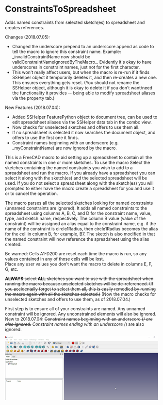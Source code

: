 # ConstraintsToSpreadsheet
Adds named constraints from selected sketch(es) to spreadsheet and creates references.

Changes (2018.07.05):
<ul>
  <li>
Changed the underscore prepend to an underscore append as code to tell the macro to ignore this constraint name.  Example:  _invalidConstraintName now should be validConstraintNameIgnoredByTheMacro_.  Evidently it's okay to have underscores in constraint names, just not for the first character.</li>
    
<li>This won't really affect users, but when the macro is re-run if it finds SSHelper object it temporarily deletes it, and then re-creates a new one.  This ensures everything gets reset.  (You should not rename the SSHelper object, although it is okay to delete it if you don't want/need the functionality it provides -- being able to modify spreadsheet aliases via the property tab.)</li>
</ul>


New Features (2018.07.04):
<ul>
<li>Added SSHelper FeaturePython object to document tree, can be used to edit spreadsheet aliases via the SSHelper data tab in the combo view.</li>
  <li>Now checks for unselected sketches and offers to use them all.</li>
<li>If no spreadsheet is selected it now searches the document object, and offers to use the first one it finds.</li>
<li>Constraint names beginning with an underscore (e.g. _myConstraintName) are now ignored by the macro.</li>
  </ul>

This is a FreeCAD macro to aid setting up a spreadsheet to contain all the named constraints in one or more sketches.  To use the macro 
Select the sketches containing the named constraints you wish to add to a spreadsheet and run the macro.  If you already have 
a spreadsheet you can select it along with the sketch(es) and the selected spreadsheet will be used.  If you do not select a 
spreadsheet along with the sketch(es) you will prompted to either have the macro create a spreadsheet for you and use it or to 
cancel the operation.

The macro parses all the selected sketches looking for named constraints (unnamed constraints are ignored).  It adds all named 
constraints to the spreadsheet using columns A, B, C, and D for the constraint name, value, type, and sketch name, respectively. 
The column B value (value of the constraint) will be assigned an alias equal to the constraint name, e.g. if the name of the 
constraint is circle1Radius, then circle1Radius becomes the alias for the cell in column B, for example, B7.  The sketch is 
also modified in that the named constraint will now reference the spreadsheet using the alias created.

Be warned: Cells A1-D200 are reset each time the macro is run, so any values contained in any of those cells will be lost.  
Place any user values you don't want the macro to delete in columns E, F, G, etc.

<strike>**ALWAYS** select **ALL** sketches you want to use with the spreadsheet when running the macro because unselected sketches 
will be de-referenced.  (If you accidentally forget to select them all, this is easily remedied by running the macro again 
with all the sketches selected.)</strike> (Now the macro checks for unselected sketches and offers to use them, as of 2018.07.04.)

First step is to ensure all of your constraints are named.  Any unnamed constraint will be ignored.  Any unconstrained elements will also be ignored.  New to 2018.07.04: <strike>Constraint names beginning with an underscore (_) are also ignored.</strike> Constraint names ending with an underscore (_) are also ignored.

<img src="constraints-to-spreadsheet.gif" alt="animated gif">
